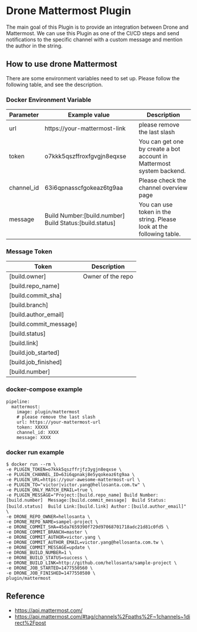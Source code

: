 # Drone Mattermost Plugin
The main goal of this Plugin is to provide an integration between Drone and Mattermost.
We can use this Plugin as one of the CI/CD steps and send notifications to the specific channel with a custom message and mention the author in the string.

## How to use drone Mattermost
There are some environment variables need to set up. Please follow the following table, and see the description.


### Docker Environment Variable
| Parameter | Example value | Description |
| -------- | -------- | -------- |
|   url   |   https://your-mattermost-link   | please remove the last slash|
| token | o7kkk5qszffroxfgvgjn8eqxse | You can get one by create a bot account in Mattermost system backend.|
| channel_id | 63i6qpnasscfgokeaz6tg9aa|Please check the channel overview page|
| message |Build Number:[build.number] Build Status:[build.status]| You can use token in the string. Please look at the following table. |

### Message Token


| Token | Description|
| -------- | -------- |
| [build.owner]    |  Owner of the repo |
| [build.repo_name]|   |
| [build.commit_sha]    |   |
| [build.branch]    |   |
| [build.author_email]    |   |
| [build.commit_message]    |   |
| [build.status]    |   |
| [build.link]    |   |
| [build.job_started]    |   |
| [build.job_finished]    |   |
| [build.number]    |   |

### docker-compose example

```yaml=
pipeline:
  mattermost:
    image: plugin/mattermost
    # please remove the last slash
    url: https://your-mattermost-url 
    token: XXXXX
    channel_id: XXXX
    message: XXXX
```


### docker run example
```shell=
$ docker run --rm \
-e PLUGIN_TOKEN=o7kkk5qszffrjfz3ygjn8eqxse \
-e PLUGIN_CHANNEL_ID=63i6qpnakj8e5yqokeaz6tg9aa \
-e PLUGIN_URL=https://your-awesome-mattermost-url \
-e PLUGIN_TO="victor|victor.yang@hellosanta.com.tw" \
-e PLUGIN_ONLY_MATCH_EMAIL=true \
-e PLUGIN_MESSAGE="Project:[build.repo_name] Build Number:[build.number]  Message:[build.commit_message]  Build Status:[build.status]  Build Link:[build.link] Author：[build.author_email]" \
-e DRONE_REPO_OWNER=hellosanta \
-e DRONE_REPO_NAME=sampel-project \
-e DRONE_COMMIT_SHA=45da7659390f729d97068701718adc21d81c0fd5 \
-e DRONE_COMMIT_BRANCH=master \
-e DRONE_COMMIT_AUTHOR=victor.yang \
-e DRONE_COMMIT_AUTHOR_EMAIL=victor.yang@hellosanta.com.tw \
-e DRONE_COMMIT_MESSAGE=update \
-e DRONE_BUILD_NUMBER=1 \
-e DRONE_BUILD_STATUS=success \
-e DRONE_BUILD_LINK=http://github.com/hellosanta/sample-project \
-e DRONE_JOB_STARTED=1477550560 \
-e DRONE_JOB_FINISHED=1477550580 \
plugin/mattermost
```

## Reference
* https://api.mattermost.com/
* https://api.mattermost.com/#tag/channels%2Fpaths%2F~1channels~1direct%2Fpost